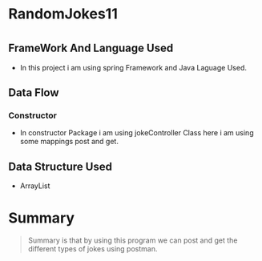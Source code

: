 # RandomJokes11
<!-- Headings -->
# 
<!--UL-->
## FrameWork And Language Used
* In this project i am using spring Framework and Java Laguage Used.

## Data Flow
### Constructor
* In constructor Package i am using jokeController Class here i am using some mappings post   and get. 




 ## Data Structure Used
 *  ArrayList
 
 # Summary
 <!-- Blockquote-->
 > Summary is that by using this program we can post and get the different types of jokes using postman.
